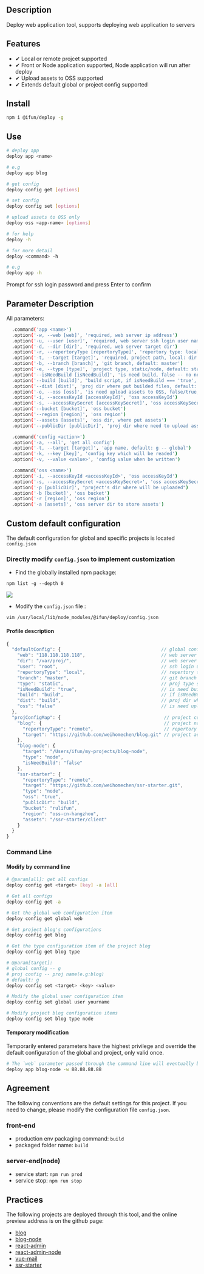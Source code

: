 ## Description

Deploy web application tool, supports deploying web application to servers

## Features

- ✔︎ Local or remote projcet supported
- ✔︎ Front or Node application supported, Node application will run after deploy
- ✔︎ Upload assets to OSS supported
- ✔︎ Extends default global or project config supported

## Install

```sh
npm i @ifun/deploy -g
```

## Use

```sh
# deploy app
deploy app <name>

# e.g
deploy app blog

# get config
deploy config get [options]

# set config
deploy config set [options]

# upload assets to OSS only
deploy oss <app-name> [options]

# for help
deploy -h

# for more detail
deploy <command> -h

# e.g
deploy app -h

```

Prompt for ssh login password and press Enter to confirm

## Parameter Description

All parameters:  

```sh
  .command('app <name>')
  .option('-w, --web [web]', 'required, web server ip address')
  .option('-u, --user [user]', 'required, web server ssh login user name, default: root')
  .option('-d, --dir [dir]', 'required, web server target dir')
  .option('-r, --repertoryType [repertoryType]', 'repertory type: local/remote, default: local')
  .option('-t, --target [target]', 'required, project path, local: dir local path, remote repertory address, e.g. git repertory address')
  .option('-b, --branch [branch]', 'git branch, default: master')
  .option('-e, --type [type]', 'project type, static/node, default: static')
  .option('--isNeedBuild [isNeedBuild]', 'is need build, false -- no need, true -- need, default: true')
  .option('--build [build]', "build script, if isNeedBuild === 'true', required, default: 'build', will excuet 'npm run ${build}'")
  .option('--dist [dist]', 'proj dir where put builded files, default: dist')
  .option('-o, --oss [oss]', 'is need upload assets to OSS, false/true, default: false')
  .option('-i, --accessKeyId [accessKeyId]', 'oss accessKeyId')
  .option('-s, --accessKeySecret [accessKeySecret]', 'oss accessKeySecret')
  .option('--bucket [bucket]', 'oss bucket')
  .option('--region [region]', 'oss region')
  .option('--assets [assets]', 'oss dir, where put assets')
  .option('--publicDir [publicDir]', 'proj dir where need to upload assets to OSS')

  .command('config <action>')
  .option('-a, --all', 'get all config')
  .option('-t, --target [target]', 'app name, default: g -- global')
  .option('-k, --key [key]', 'config key which will be readed')
  .option('-v, --value <value>', 'config value when be written')

  .command('oss <name>')
  .option('-i, --accessKeyId <accessKeyId>', 'oss accessKeyId')
  .option('-s, --accessKeySecret <accessKeySecret>', 'oss accessKeySecret')
  .option('-p [publicDir]', "project's dir where will be uploaded")
  .option('-b [bucket]', 'oss bucket')
  .option('-r [region]', 'oss region')
  .option('-a [assets]', 'oss server dir to store assets')
```

## Custom default configuration

The default configuration for global and specific projects is located
 `config.json`

### Directly modify `config.json` to implement customization

- Find the globally installed npm package:

```
npm list -g --depth 0
```

![](https://rulifun.oss-cn-hangzhou.aliyuncs.com/static/image/WX20181011-135003%402x.png)

- Modify the `config.json` file :

```
vim /usr/local/lib/node_modules/@ifun/deploy/config.json
```

#### Profile description

```js
{
  "defaultConfig": {                                     // global config
    "web": "118.118.118.118",                            // web server ip address
    "dir": "/var/proj/",                                 // web server dir
    "user": "root",                                      // ssh login user name
    "repertoryType": "local",                            // repertory type, local/remorte
    "branch": "master",                                  // git branch
    "type": "static",                                    // proj type static/node
    "isNeedBuild": "true",                               // is need build, string, false/true
    "build": "build",                                    // if isNeedBuild === 'true', npm run script
    "dist": "build",                                     // proj dir where put builded files
    "oss": "false"                                       // is need upload assets to OSS, string, false/true
  },
  "projConfigMap": {                                      // project config
    "blog": {                                             // project name
      "repertoryType": "remote",                          // repertory type
      "target": "https://github.com/weihomechen/blog.git" // project address
    },
    "blog-node": {
      "target": "/Users/ifun/my-projects/blog-node",
      "type": "node",
      "isNeedBuild": "false"
    },
    "ssr-starter": {
      "repertoryType": "remote",
      "target": "https://github.com/weihomechen/ssr-starter.git",
      "type": "node",
      "oss": "true",
      "publicDir": "build",
      "bucket": "rulifun",
      "region": "oss-cn-hangzhou",
      "assets": "/ssr-starter/client"
    }
  }
}
```

### Command Line

#### Modify by command line

```sh
# @param[all]: get all configs 
deploy config get <target> [key] -a [all]

# Get all configs
deploy config get -a

# Get the global web configuration item
deploy config get global web

# Get project blog's configurations
deploy config get blog

# Get the type configuration item of the project blog
deploy config get blog type

# @param[target]: 
# global config -- g
# proj config -- proj name(e.g:blog)
# default: g
deploy config set <target> <key> <value>

# Modify the global user configuration item
deploy config set global user yourname

# Modify project blog configuration items
deploy config set blog type node

```

#### Temporary modification

Temporarily entered parameters have the highest privilege and override the default configuration of the global and project, only valid once.

```sh
# The `web` parameter passed through the command line will eventually be used.
deploy app blog-node -w 88.88.88.88 
```

## Agreement

The following conventions are the default settings for this project. If you need to change, please modify the configuration file `config.json`.

### front-end
- production env packaging command: `build`
- packaged folder name: `build`

### server-end(node)
- service start: `npm run prod`  
- service stop: `npm run stop`

## Practices

The following projects are deployed through this tool, and the online preview address is on the github page:

- [blog](https://github.com/weihomechen/blog)
- [blog-node](https://github.com/weihomechen/blog-node)
- [react-admin](https://github.com/weihomechen/react-admin)
- [react-admin-node](https://github.com/weihomechen/react-admin-node)
- [vue-mail](https://github.com/weihomechen/vue-mail-front)
- [ssr-starter](https://github.com/weihomechen/ssr-starter)
